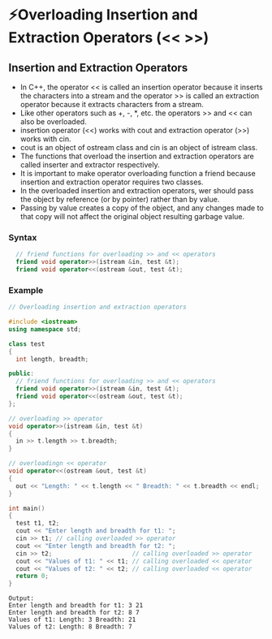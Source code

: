 # ⚡Overloading Insertion and Extraction Operators (<< >>)

## Insertion and Extraction Operators

- In C++, the operator << is called an insertion operator because it inserts the characters into a stream and the operator >> is called an extraction operator because it extracts characters from a stream.
- Like other operators such as +, -, \*, etc. the operators >> and << can also be overloaded.
- insertion operator (<<) works with cout and extraction operator (>>) works with cin.
- cout is an object of ostream class and cin is an object of istream class.
- The functions that overload the insertion and extraction operators are called inserter and extractor respectively.
- It is important to make operator overloading function a friend because insertion and extraction operator requires two classes.
- In the overloaded insertion and extraction operators, wer should pass the object by reference (or by pointer) rather than by value.
- Passing by value creates a copy of the object, and any changes made to that copy will not affect the original object resulting garbage value.

### Syntax

```cpp
  // friend functions for overloading >> and << operators
  friend void operator>>(istream &in, test &t);
  friend void operator<<(ostream &out, test &t);
```

### Example

```cpp
// Overloading insertion and extraction operators

#include <iostream>
using namespace std;

class test
{
  int length, breadth;

public:
  // friend functions for overloading >> and << operators
  friend void operator>>(istream &in, test &t);
  friend void operator<<(ostream &out, test &t);
};

// overloading >> operator
void operator>>(istream &in, test &t)
{
  in >> t.length >> t.breadth;
}

// overloadingn << operator
void operator<<(ostream &out, test &t)
{
  out << "Length: " << t.length << " Breadth: " << t.breadth << endl;
}

int main()
{
  test t1, t2;
  cout << "Enter length and breadth for t1: ";
  cin >> t1; // calling overloaded >> operator
  cout << "Enter length and breadth for t2: ";
  cin >> t2;                      // calling overloaded >> operator
  cout << "Values of t1: " << t1; // calling overloaded << operator
  cout << "Values of t2: " << t2; // calling overloaded << operator
  return 0;
}
```

```
Output:
Enter length and breadth for t1: 3 21
Enter length and breadth for t2: 8 7
Values of t1: Length: 3 Breadth: 21
Values of t2: Length: 8 Breadth: 7
```
